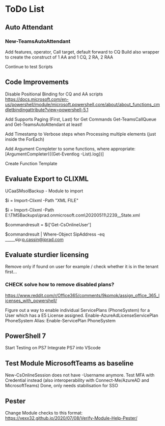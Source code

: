 ﻿# ToDo List

## Auto Attendant

### New-TeamsAutoAttendant

Add features, operator, Call target, default forward to CQ
Build also wrapper to create the construct of 1 AA and 1 CQ, 2 RA, 2 RAA

Continue to test Scripts

## Code Improvements

Disable Positional Binding for CQ and AA scripts https://docs.microsoft.com/en-us/powershell/module/microsoft.powershell.core/about/about_functions_cmdletbindingattribute?view=powershell-5.1

Add Supports Paging (First, Last) for Get Commands Get-TeamsCallQueue and Get-TeamsAutoAttendant at least!

Add Timestamp to Verbose steps when Processing multiple elements (just inside the ForEach)

Add Argument Completer to some functions, where appropriate: [ArgumentCompleter({(Get-Eventlog -List).log})]

Create Function Template

## Evaluate Export to CLIXML

UCaaSMsolBackup - Module to import

$i = Import-Clixml -Path "XML FILE"

$i = Import-Clixml -Path E:\TMSBackups\iprad.onmicrosoft.com\20200511\2239__State.xml

$commandresult = $i['Get-CsOnlineUser']

$commandresult | Where-Object SipAddress -eq _____sip:p.cassin@iprad.com

## Evaluate sturdier licensing

Remove only if found on user for example / check whether it is in the tenant first...

### CHECK solve how to remove disabled plans?
https://www.reddit.com/r/Office365/comments/9kpmok/assign_office_365_licenses_with_powershell/

Figure out a way to enable individual ServicePlans (PhoneSystem) for a User which has a E5 License assigned.
Enable-AzureAdLicenseServicePlan PhoneSystem
Alias: Enable-ServicePlan PhoneSystem

## PowerShell 7

Start Testing on PS7
Integrate PS7 into VScode

## Test Module MicrosoftTeams as baseline

New-CsOnlineSession does not have -Username anymore. Test MFA with Credential instead (also interoperability with Connect-Me/AzureAD and MicrosoftTeams)
Done, only needs stabilisation for SSO

## Pester

Change Module checks to this format:
https://vexx32.github.io/2020/07/08/Verify-Module-Help-Pester/
